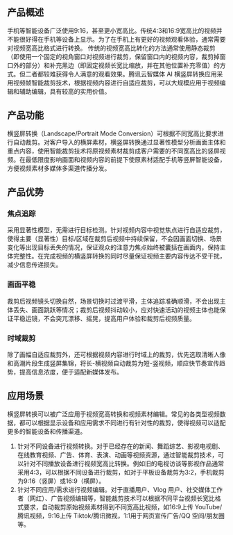 ## 产品概述
手机等智能设备广泛使用9:16，甚至更小宽高比。传统4:3和16:9宽高比的视频并不能很好得在手机等设备上显示。为了在手机上有更好的视频观看体验，通常需要对视频宽高比格式进行转换。
传统的视频宽高比转化的方法通常使用静态裁剪（即使用一个固定的视角窗口对视频进行裁剪，保留窗口内的视频内容，裁剪掉窗口外的部分）和补充黑边（即固定视频长宽比缩放，并在其他位置补充零值）的方式。但二者都较难获得令人满意的观看效果。腾讯云智媒体 AI 横竖屏转换应用采用视频帧智能裁剪技术，根据视频内容进行自适应裁剪，可以大规模应用于视频编辑和辅助编辑，具有较高的实用价值。

## 产品功能
横竖屏转换（Landscape/Portrait Mode Conversion）可根据不同宽高比要求进行自动裁剪。对客户导入的横屏素材，横竖屏转换通过显著性模型分析画面主体和重点内容，使用智能裁剪技术将原视频素材裁剪成客户需要的不同宽高比的竖屏视频。在最低限度影响画面和视频内容的前提下使原素材适配手机等竖屏智能设备，方便视频素材多媒体多渠道传播分发。

## 产品优势
### 焦点追踪
采用显著性模型，无需进行目标检测。针对视频内容中视觉焦点进行自适应裁剪，使得主要（显著性）目标/区域在裁剪后视频中持续保留，不会因画面切换、场景变化等出现目标丢失的情况，保证观众的注意力焦点始终被囊括在画面内，保持主体完整性。在完成视频的横竖屏转换的同时尽量保证视频主要内容传达不受干扰，减少信息传递损失。
### 画面平稳
裁剪后视频镜头切换自然，场景切换时过渡平滑，主体追踪准确顺滑，不会出现主体丢失、画面跳跃等情况；裁剪后视频抖动较小，应对快速活动的视频主体也能保证平稳运镜，不会突兀漂移、摇晃，提高用户体验和裁剪后视频质量。
### 时域裁剪
除了画幅自适应裁剪外，还可根据视频内容进行时域上的裁剪，优先选取清晰人像和高潮片段生成竖屏集锦，将长-横视频自动裁剪为短-竖视频，顺应快节奏宣传趋势，提高信息浓度，便于适配新媒体发布。

## 应用场景
横竖屏转换可以被广泛应用于视频宽高转换和视频素材编辑。常见的各类型视频数据，都可以根据显示设备和应用需求不同进行有针对性的裁剪，使得视频可以适配更多的智能设备和传播渠道。
1. 针对不同设备进行视频转换。对于已经存在的新闻、舞蹈综艺、影视电视剧、在线教育视频、广告、体育、表演、动画等视频资源，通过智能裁剪技术，可以针对不同播放设备进行视频宽高比转换。例如旧的电视访谈等影视作品通常采用4:3，可以根据不同设备进行裁剪，如对于平板设备裁剪为3:2，手机裁剪为9:16（竖屏）或16:9（横屏）。
2. 针对不同应用/需求进行视频编辑。对于直播用户、Vlog 用户、社交媒体工作者（网红）、广告视频编辑等，智能裁剪技术可以根据不同平台视频长宽比格式要求，自动裁剪原始视频素材得到不同宽高比视频，如16:9上传 YouTube/腾讯视频，9:16上传 Tiktok/腾讯微视，1:1用于网页宣传广告/QQ 空间/朋友圈等。

